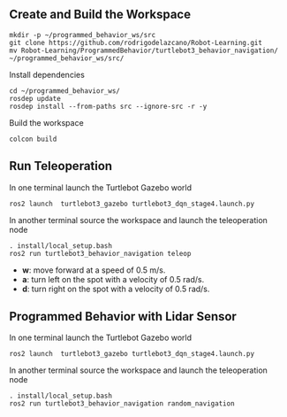 ## Create and Build the Workspace

```
mkdir -p ~/programmed_behavior_ws/src
git clone https://github.com/rodrigodelazcano/Robot-Learning.git
mv Robot-Learning/ProgrammedBehavior/turtlebot3_behavior_navigation/ ~/programmed_behavior_ws/src/
```

Install dependencies

```
cd ~/programmed_behavior_ws/
rosdep update
rosdep install --from-paths src --ignore-src -r -y

```
Build the workspace

```
colcon build
```

## Run Teleoperation

In one terminal launch the Turtlebot Gazebo world
```
ros2 launch  turtlebot3_gazebo turtlebot3_dqn_stage4.launch.py
```

In another terminal source the workspace and launch the teleoperation node
```
. install/local_setup.bash
ros2 run turtlebot3_behavior_navigation teleop
```
* **w**: move forward at a speed of 0.5 m/s.
* **a**: turn left on the spot with a velocity of 0.5 rad/s.
* **d**: turn right on the spot with a velocity of 0.5 rad/s.

## Programmed Behavior with Lidar Sensor

In one terminal launch the Turtlebot Gazebo world
```
ros2 launch  turtlebot3_gazebo turtlebot3_dqn_stage4.launch.py
```

In another terminal source the workspace and launch the teleoperation node
```
. install/local_setup.bash
ros2 run turtlebot3_behavior_navigation random_navigation
```
